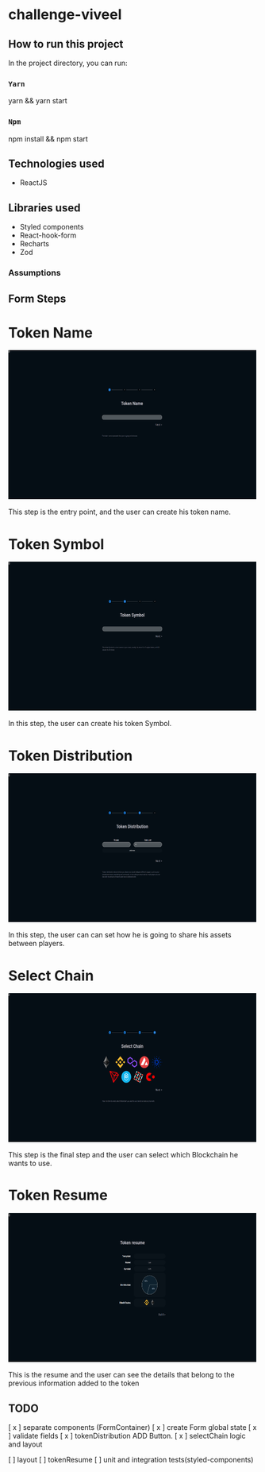 # challenge-viveel

## How to run this project

In the project directory, you can run:

### `Yarn`

yarn && yarn start

### `Npm`

npm install && npm start

## Technologies used

- ReactJS

## Libraries used

- Styled components
- React-hook-form
- Recharts
- Zod

### Assumptions

## Form Steps

# Token Name

<img src="./docs/token-name.png" width=500 height=300 />

This step is the entry point, and the user can create his token name.

# Token Symbol

<img src="./docs/token-symbol.png" width=500 height=300/>

In this step, the user can create his token Symbol.

# Token Distribution

<img src="./docs/token-distribution.png" width=500 height=300/>

In this step, the user can can set how he is going to share his assets between players.

# Select Chain

<img src="./docs/select-chain.png" width=500 height=300/>

This step is the final step and the user can select which Blockchain he wants to use.

# Token Resume

<img src="./docs/token-resume.png" width=500 height=300/>

This is the resume and the user can see the details that belong to the previous information added to the token

## TODO

[ x ] separate components (FormContainer)
[ x ] create Form global state
[ x ] validate fields
[ x ] tokenDistribution ADD Button.
[ x ] selectChain logic and layout

[ ] layout
[ ] tokenResume
[ ] unit and integration tests(styled-components)
